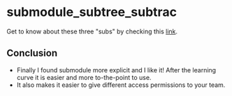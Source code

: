 # submodule_subtree_subtrac

Get to know about these three "subs" by checking this [link](https://blog.summitto.com/posts/submodules_subtree_subtrac/).

## Conclusion

* Finally I found submodule more explicit and I like it! After the learning curve it is easier and more to-the-point to use.
* It also makes it easier to give different access permissions to your team.
